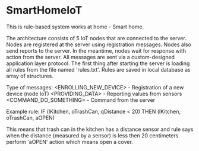 # SmartHomeIoT
This is rule-based system works at home - Smart home.

The architecture consists of 5 IoT nodes that are connected to the server. Nodes are registered at the server using registration messages. Nodes also send reports to the server. In the meantime, nodes wait for response with action from the server. All messages are sent via a custom-designed application layer protocol. The first thing after starting the server is loading all rules from the file named 'rules.txt'. Rules are saved in local database as array of structures.

Type of messages:
  <ENROLLING_NEW_DEVICE> - Registration of a new device (node IoT)
  <PROVIDING_DATA> - Reporting values from sensors
  <COMMAND_DO_SOMETHING> - Command from the server
 
Example rule:
IF (lKitchen, oTrashCan, qDistance < 20)
THEN (lKitchen, oTrashCan, aOPEN)

This means that trash can in the kitchen has a distance sensor and rule says when the distance (measured by a sensor) is less then 20 centimeters perform 'aOPEN' action which means open a cover.
